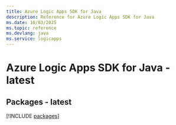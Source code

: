 ```yaml
---
title: Azure Logic Apps SDK for Java
description: Reference for Azure Logic Apps SDK for Java
ms.date: 10/03/2025
ms.topic: reference
ms.devlang: java
ms.service: logicapps
---
```

# Azure Logic Apps SDK for Java - latest
## Packages - latest
[!INCLUDE [packages](logic-apps-index.md)]
